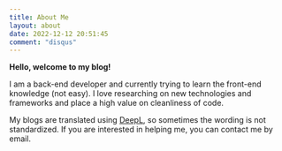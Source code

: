 ```yaml
---
title: About Me
layout: about
date: 2022-12-12 20:51:45
comment: "disqus"
---
```


**Hello, welcome to my blog!**

I am a back-end developer and currently trying to learn the front-end knowledge (not easy). I love researching on new technologies and frameworks and place a high value on cleanliness of code.

My blogs are translated using [DeepL](https://www.deepl.com/translator), so sometimes the wording is not standardized. If you are interested in helping me, you can contact me by email.
